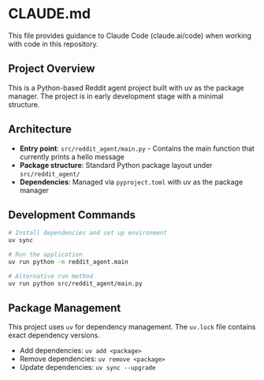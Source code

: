 # CLAUDE.md

This file provides guidance to Claude Code (claude.ai/code) when working with code in this repository.

## Project Overview

This is a Python-based Reddit agent project built with uv as the package manager. The project is in early development stage with a minimal structure.

## Architecture

- **Entry point**: `src/reddit_agent/main.py` - Contains the main function that currently prints a hello message
- **Package structure**: Standard Python package layout under `src/reddit_agent/`
- **Dependencies**: Managed via `pyproject.toml` with uv as the package manager

## Development Commands

```bash
# Install dependencies and set up environment
uv sync

# Run the application
uv run python -m reddit_agent.main

# Alternative run method
uv run python src/reddit_agent/main.py
```

## Package Management

This project uses `uv` for dependency management. The `uv.lock` file contains exact dependency versions.

- Add dependencies: `uv add <package>`
- Remove dependencies: `uv remove <package>`
- Update dependencies: `uv sync --upgrade`